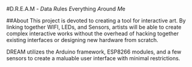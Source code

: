 #D.R.E.A.M - *D*ata *R*ules *E*verything *A*round *M*e

##About
This project is devoted to creating a tool for interactive art. By linking together WIFI, LEDs, and Sensors, artists will be able to create complex interactive works without the overhead of hacking together existing interfaces or designing new hardware from scratch.

DREAM utilizes the Arduino framework, ESP8266 modules, and a few sensors to create a maluable user interface with minimal restrictions.